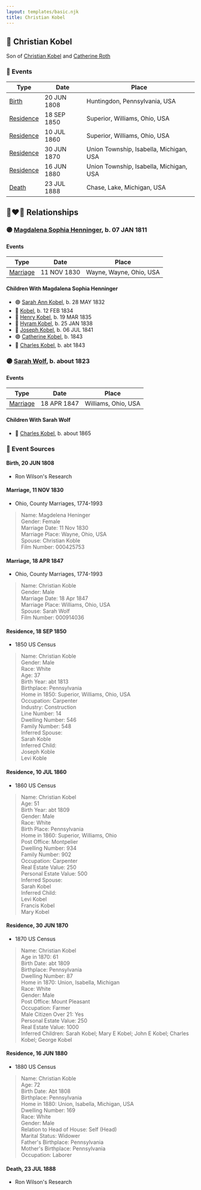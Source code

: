 ```yaml
---
layout: templates/basic.njk
title: Christian Kobel
---
```

## 🔵 Christian Kobel

Son of [Christian Kobel](/people/6/64236632) and [Catherine Roth](/people/8/85792165)

### 📆 Events

Type | Date | Place
------ | ------ | ------
[Birth](#event-352685b1-1b97-4c68-be53-70781208709c) | 20 JUN 1808 | Huntingdon, Pennsylvania, USA
[Residence](#event-f572a810-2c31-4630-b649-def53f4b366a) | 18 SEP 1850 | Superior, Williams, Ohio, USA
[Residence](#event-5348f438-22e6-4f64-aa64-e4e379c525fe) | 10 JUL 1860 | Superior, Williams, Ohio, USA
[Residence](#event-36418171-e6d6-44da-b9d1-5b61605725f2) | 30 JUN 1870 | Union Township, Isabella, Michigan, USA
[Residence](#event-479b65d2-c747-4c57-8ad0-646694735a88) | 16 JUN 1880 | Union Township, Isabella, Michigan, USA
[Death](#event-d7fe96ac-2434-4ec1-a0bd-fbd9bffccdef) | 23 JUL 1888 | Chase, Lake, Michigan, USA

## 👩‍❤️‍👨 Relationships

### 🟣 [Magdalena Sophia Henninger](/people/6/64241610), b. 07 JAN 1811

#### Events

Type | Date | Place
------ | ------ | ------
[Marriage](#event-5b00b3e9-8da4-44e4-a4a0-23326e6a4908) | 11 NOV 1830 | Wayne, Wayne, Ohio, USA
#### Children With Magdalena Sophia Henninger
* 🟣 [Sarah Ann Kobel](/people/4/45477428), b. 28 MAY 1832
* 🔵 [Kobel](/people/2/22427094), b. 12 FEB 1834
* 🔵 [Henry Kobel](/people/8/84112000), b. 19 MAR 1835
* 🔵 [Hyram Kobel](/people/3/34505322), b. 25 JAN 1838
* 🔵 [Joseph Kobel](/people/4/44694656), b. 06 JUL 1841
* 🟣 [Catherine Kobel](/people/7/73520945), b. 1843
* 🔵 [Charles Kobel](/people/1/10022372), b. abt 1843
### 🟣 [Sarah Wolf](/people/9/98742372), b. about 1823

#### Events

Type | Date | Place
------ | ------ | ------
[Marriage](#event-f97a3aad-063d-430a-8ec4-6b13d38d6488) | 18 APR 1847 | Williams, Ohio, USA
#### Children With Sarah Wolf
* 🔵 [Charles Kobel](/people/8/82937830), b. about 1865
### 📰 Event Sources

#### <a id="event-352685b1-1b97-4c68-be53-70781208709c"></a> Birth, 20 JUN 1808
* Ron Wilson's Research

#### <a id="event-5b00b3e9-8da4-44e4-a4a0-23326e6a4908"></a> Marriage, 11 NOV 1830
* Ohio, County Marriages, 1774-1993
>   
  > Name: Magdelena Heninger  
  > Gender: Female  
  > Marriage Date: 11 Nov 1830  
  > Marriage Place: Wayne, Ohio, USA  
  > Spouse: Christian Koble  
  > Film Number: 000425753

#### <a id="event-f97a3aad-063d-430a-8ec4-6b13d38d6488"></a> Marriage, 18 APR 1847
* Ohio, County Marriages, 1774-1993
>   
  > Name: Christian Koble  
  > Gender: Male  
  > Marriage Date: 18 Apr 1847  
  > Marriage Place: Williams, Ohio, USA  
  > Spouse: Sarah Wolf  
  > Film Number: 000914036

#### <a id="event-f572a810-2c31-4630-b649-def53f4b366a"></a> Residence, 18 SEP 1850
* 1850 US Census
>   
  > Name: Christian Koble  
  > Gender: Male  
  > Race: White  
  > Age: 37  
  > Birth Year: abt 1813  
  > Birthplace: Pennsylvania  
  > Home in 1850: Superior, Williams, Ohio, USA  
  > Occupation: Carpenter  
  > Industry: Construction  
  > Line Number: 14  
  > Dwelling Number: 546  
  > Family Number: 548  
  > Inferred Spouse:   
  > Sarah Koble  
  > Inferred Child:   
  > Joseph Koble  
  > Levi Koble

#### <a id="event-5348f438-22e6-4f64-aa64-e4e379c525fe"></a> Residence, 10 JUL 1860
* 1860 US Census
>   
  > Name: Christian Kobel  
  > Age: 51  
  > Birth Year: abt 1809  
  > Gender: Male  
  > Race: White  
  > Birth Place: Pennsylvania  
  > Home in 1860: Superior, Williams, Ohio  
  > Post Office: Montpelier  
  > Dwelling Number: 934  
  > Family Number: 902  
  > Occupation: Carpenter  
  > Real Estate Value: 250  
  > Personal Estate Value: 500  
  > Inferred Spouse:   
  > Sarah Kobel  
  > Inferred Child:   
  > Levi Kobel  
  > Francis Kobel  
  > Mary Kobel

#### <a id="event-36418171-e6d6-44da-b9d1-5b61605725f2"></a> Residence, 30 JUN 1870
* 1870 US Census
>   
  > Name: Christian Kobel  
  > Age in 1870: 61  
  > Birth Date: abt 1809  
  > Birthplace: Pennsylvania  
  > Dwelling Number: 87  
  > Home in 1870: Union, Isabella, Michigan  
  > Race: White  
  > Gender: Male  
  > Post Office: Mount Pleasant  
  > Occupation: Farmer  
  > Male Citizen Over 21: Yes  
  > Personal Estate Value: 250  
  > Real Estate Value: 1000  
  > Inferred Children: Sarah Kobel; Mary E Kobel; John E Kobel; Charles Kobel; George Kobel
#### <a id="event-479b65d2-c747-4c57-8ad0-646694735a88"></a> Residence, 16 JUN 1880
* 1880 US Census
>   
  > Name: Christian Koble  
  > Age: 72  
  > Birth Date: Abt 1808  
  > Birthplace: Pennsylvania  
  > Home in 1880: Union, Isabella, Michigan, USA  
  > Dwelling Number: 169  
  > Race: White  
  > Gender: Male  
  > Relation to Head of House: Self (Head)  
  > Marital Status: Widower  
  > Father's Birthplace: Pennsylvania  
  > Mother's Birthplace: Pennsylvania  
  > Occupation: Laborer

#### <a id="event-d7fe96ac-2434-4ec1-a0bd-fbd9bffccdef"></a> Death, 23 JUL 1888
* Ron Wilson's Research
